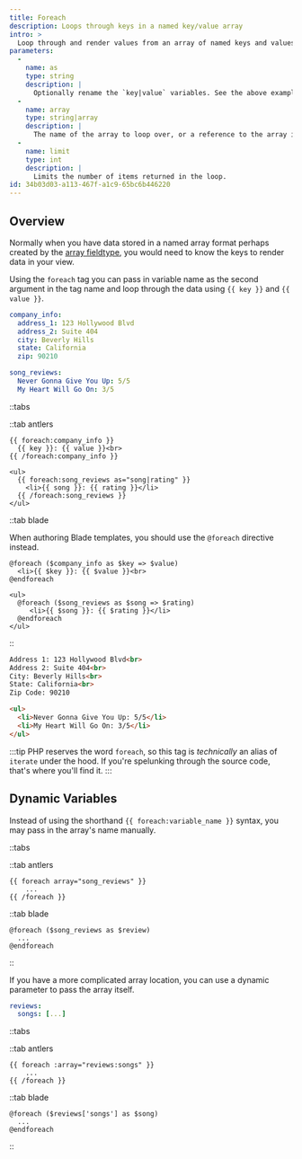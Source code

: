 ```yaml
---
title: Foreach
description: Loops through keys in a named key/value array
intro: >
  Loop through and render values from an array of named keys and values without needing to know the keys.
parameters:
  -
    name: as
    type: string
    description: |
      Optionally rename the `key|value` variables. See the above example.
  -
    name: array
    type: string|array
    description: |
      The name of the array to loop over, or a reference to the array itself. See [dynamic variables](#dynamic-variables).
  -
    name: limit
    type: int
    description: |
      Limits the number of items returned in the loop.
id: 34b03d03-a113-467f-a1c9-65bc6b446220
---
```

## Overview

Normally when you have data stored in a named array format perhaps created by the [array fieldtype](/fieldtypes/array), you would need to know the keys to render data in your view.

Using the `foreach` tag you can pass in variable name as the second argument in the tag name and loop through the data using `{{ key }}` and `{{ value }}`.

```yaml
company_info:
  address_1: 123 Hollywood Blvd
  address_2: Suite 404
  city: Beverly Hills
  state: California
  zip: 90210

song_reviews:
  Never Gonna Give You Up: 5/5
  My Heart Will Go On: 3/5
```
::tabs

::tab antlers
```antlers
{{ foreach:company_info }}
  {{ key }}: {{ value }}<br>
{{ /foreach:company_info }}

<ul>
  {{ foreach:song_reviews as="song|rating" }}
    <li>{{ song }}: {{ rating }}</li>
  {{ /foreach:song_reviews }}
</ul>
```
::tab blade

When authoring Blade templates, you should use the `@foreach` directive instead.

```blade
@foreach ($company_info as $key => $value)
  <li>{{ $key }}: {{ $value }}<br>
@endforeach

<ul>
  @foreach ($song_reviews as $song => $rating)
     <li>{{ $song }}: {{ $rating }}</li>
  @endforeach
</ul>
```
::

```html
Address 1: 123 Hollywood Blvd<br>
Address 2: Suite 404<br>
City: Beverly Hills<br>
State: California<br>
Zip Code: 90210

<ul>
  <li>Never Gonna Give You Up: 5/5</li>
  <li>My Heart Will Go On: 3/5</li>
</ul>
```

:::tip
PHP reserves the word `foreach`, so this tag is _technically_ an alias of `iterate` under the hood. If you're spelunking through the source code, that's where you'll find it.
:::

## Dynamic Variables

Instead of using the shorthand `{{ foreach:variable_name }}` syntax, you may pass in the array's name manually.

::tabs

::tab antlers
```antlers
{{ foreach array="song_reviews" }}
    ...
{{ /foreach }}
```
::tab blade
```blade
@foreach ($song_reviews as $review)
  ...
@endforeach
```
::

If you have a more complicated array location, you can use a dynamic parameter to pass the array itself.

```yaml
reviews:
  songs: [...]
```

::tabs

::tab antlers
```antlers
{{ foreach :array="reviews:songs" }}
    ...
{{ /foreach }}
```
::tab blade
```blade
@foreach ($reviews['songs'] as $song)
  ...
@endforeach
```
::
